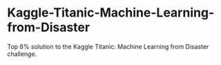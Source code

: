 # Kaggle-Titanic-Machine-Learning-from-Disaster
Top 8% solution to the Kaggle Titanic: Machine Learning from Disaster challenge.
